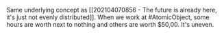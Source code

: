 Same underlying concept as [[202104070856 - The future is already here, it's just not evenly distributed]]. When we work at #AtomicObject, some hours are worth next to nothing and others are worth $50,00. It's uneven. 
